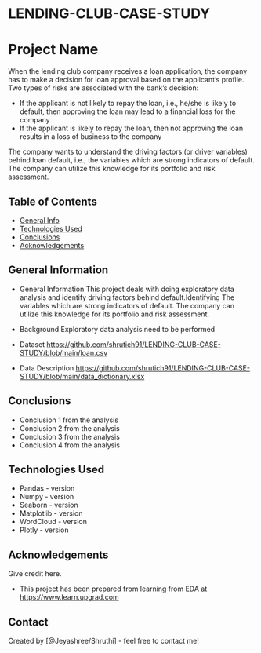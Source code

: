 #  LENDING-CLUB-CASE-STUDY
#  Project Name
When the lending club company receives a loan application, the company has to make a decision for loan approval based on the applicant’s profile. Two types of risks are associated with the bank’s decision:
- If the applicant is not likely to repay the loan, i.e., he/she is likely to default, then approving the loan may lead to a financial loss for the company
- If the applicant is likely to repay the loan, then not approving the loan results in a loss of business to the company

The company wants to understand the driving factors (or driver variables) behind loan default, i.e., the variables which are strong indicators of default.  The company can utilize this knowledge for its portfolio and risk assessment. 


## Table of Contents
* [General Info](#general-information)
* [Technologies Used](#technologies-used)
* [Conclusions](#conclusions)
* [Acknowledgements](#acknowledgements)

<!-- You can include any other section that is pertinent to your problem -->

## General Information
- General Information
This project deals with doing exploratory data analysis and identify driving factors behind default.Identifying The variables which are strong indicators of default.  The company can utilize this knowledge for its portfolio and risk assessment. 

- Background
Exploratory data analysis need to be performed 

- Dataset
https://github.com/shrutich91/LENDING-CLUB-CASE-STUDY/blob/main/loan.csv

- Data Description
https://github.com/shrutich91/LENDING-CLUB-CASE-STUDY/blob/main/data_dictionary.xlsx


## Conclusions
<!-- ToDO after ppt -->
- Conclusion 1 from the analysis
- Conclusion 2 from the analysis
- Conclusion 3 from the analysis
- Conclusion 4 from the analysis

<!-- You don't have to answer all the questions - just the ones relevant to your project. -->


## Technologies Used
- Pandas - version 
- Numpy - version 
- Seaborn - version
- Matplotlib - version
- WordCloud - version
- Plotly - version

## Acknowledgements
Give credit here.
- This project has been prepared from learning from EDA at https://www.learn.upgrad.com


## Contact
Created by [@Jeyashree/Shruthi] - feel free to contact me!


<!-- Optional -->
<!-- ## License -->
<!-- This project is open source and available under the [... License](). -->

<!-- You don't have to include all sections - just the one's relevant to your project -->